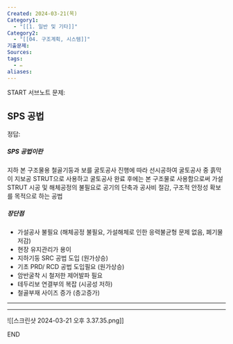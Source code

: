 ```yaml
---
Created: 2024-03-21(목)
Category1:
  - "[[1. 일반 및 기타]]"
Category2:
  - "[[04. 구조계획, 시스템]]"
기출문제: 
Sources: 
tags:
  - ✏️
aliases:
---
```

START
서브노트
문제:  
## SPS 공법 

정답: 

##### SPS 공법이란
지하 본 구조물용 철골기둥과 보를 굴토공사 진행에 따라 선시공하여 굴토공사 중 흙막이 지보공 STRUT으로 사용하고 굴토공사 완료 후에는 본 구조물로 사용함으로써 가설STRUT 시공 및 해체공정의 불필요로 공기의 단축과 공사비 절감, 구조적 안정성 확보를 목적으로 하는 공법
##### 장단점
- 가설공사 불필요
  (해체공정 불필요, 가설해체로 인한 응력불균형 문제 없음, 폐기물 저감)
- 현장 유지관리가 용이
- 지하기둥 SRC 공법 도입 (원가상승)
- 기초 PRD/ RCD 공법 도입필요 (원가상승)
- 암반굴착 시 철저한 제어발파 필요
- 테두리보 연결부의 복잡 (시공성 저하)
- 철골부재 사이즈 증가 (층고증가)

***
***

![[스크린샷 2024-03-21 오후 3.37.35.png]]



<!--ID: 1711008614482-->
END

